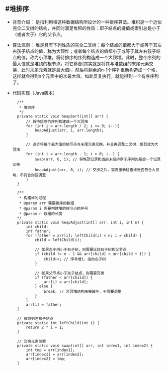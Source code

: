 #堆排序
---
* 背景介绍： 是指利用堆这种数据结构所设计的一种排序算法。堆积是一个近似完全二叉树的结构，并同时满足堆积的性质：即子结点的键值或索引总是小于（或者大于）它的父节点。

* 算法规则： 堆是具有下列性质的完全二叉树：每个结点的值都大于或等于其左右孩子结点的值，称为大顶堆；或者每个结点的值都小于或等于其左右孩子结点的值，称为小顶堆。将待排序的序列构造成一个大顶堆。此时，整个序列的最大值就是堆顶的根节点。将它移走(其实就是将其与堆数组的末尾元素交换，此时末尾元素就是最大值)，然后将剩余的n-1个序列重新构造成一个堆，这样就会得到n个元素中的次最大值。如此反复执行，就能得到一个有序序列了。

* 代码实现（Java版本）
		
		/** 
     	 * 堆排序 
     	 */  
    	private static void heapSort(int[] arr) {   
        	// 将待排序的序列构建成一个大顶堆  
        	for (int i = arr.length / 2; i >= 0; i--){   
            	heapAdjust(arr, i, arr.length);   
        	}  
          
        	// 逐步将每个最大值的根节点与末尾元素交换，并且再调整二叉树，使其成为大顶堆  
        	for (int i = arr.length - 1; i > 0; i--) {   
            	swap(arr, 0, i); // 将堆顶记录和当前未经排序子序列的最后一个记录交换  
            	heapAdjust(arr, 0, i); // 交换之后，需要重新检查堆是否符合大顶堆，不符合则要调整  
        	}  
    	}  
  
    	/** 
     	 * 构建堆的过程 
      	 * @param arr 需要排序的数组 
     	 * @param i 需要构建堆的根节点的序号 
     	 * @param n 数组的长度 
     	*/  
    	private static void heapAdjust(int[] arr, int i, int n) {  
        	int child;  
        	int father;   
        	for (father = arr[i]; leftChild(i) < n; i = child) {  
            	child = leftChild(i);  
              
	            // 如果左子树小于右子树，则需要比较右子树和父节点  
	            if (child != n - 1 && arr[child] < arr[child + 1]) {  
	                child++; // 序号增1，指向右子树  
	            }  
	              
	            // 如果父节点小于孩子结点，则需要交换  
	            if (father < arr[child]) {  
	                arr[i] = arr[child];  
	            } else {  
	                break; // 大顶堆结构未被破坏，不需要调整  
	            }  
        	}  
        	arr[i] = father;  
    	}  
  
	    // 获取到左孩子结点  
	    private static int leftChild(int i) {  
	        return 2 * i + 1;  
	    }  
	      
	    // 交换元素位置  
	    private static void swap(int[] arr, int index1, int index2) {  
	        int tmp = arr[index1];  
	        arr[index1] = arr[index2];  
	        arr[index2] = tmp;  
	    }